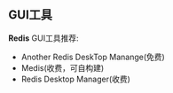 ## GUI工具
**Redis** GUI工具推荐:
* Another Redis DeskTop Manange(免费)
* Medis(收费，可自构建)
* Redis Desktop Manager(收费)